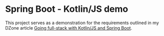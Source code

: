 # Spring Boot - Kotlin/JS demo

This project serves as a demonstration for the requirements outlined in my DZone article
[Going full-stack with Kotlin/JS and Spring Boot](https://dzone.com/articles/going-full-stack-with-kotlinjs-and-spring-boot).